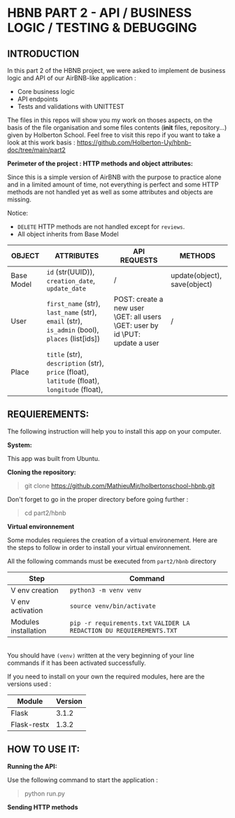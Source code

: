 # HBNB PART 2 - API / BUSINESS LOGIC / TESTING & DEBUGGING

## INTRODUCTION
In this part 2 of the HBNB project, we were asked to implement de business logic and API of our AirBNB-like application :
- Core business logic
- API endpoints
- Tests and validations with UNITTEST

The files in this repos will show you my work on thoses aspects, on the basis of the file organisation and some files contents (__init__ files, repository...) given by Holberton School.
Feel free to visit this repo if you want to take a look at this work basis : https://github.com/Holberton-Uy/hbnb-doc/tree/main/part2

**Perimeter of the project : HTTP methods and object attributes:**

Since this is a simple version of AirBNB with the purpose to practice alone and in a limited amount of time, not everything is perfect and some HTTP methods are not handled yet as well as some attributes and objects are missing.

Notice: 
-  `DELETE` HTTP methods are not handled except for `reviews`.
- All object inherits from Base Model


| OBJECT | ATTRIBUTES | API REQUESTS | METHODS | 
|--|--|--|--|
|Base Model | `id` (str(UUID)), `creation_date`, `update_date` | / | update(object), save(object)
|User | `first_name` (str), `last_name` (str), `email` (str), `is_admin` (bool), `places` (list[ids]) | POST: create a new user \GET: all users \GET: user by id \PUT: update a user | /
|Place | `title` (str), `description` (str), `price` (float), `latitude` (float), `longitude` (float), 

## REQUIEREMENTS: 

The following instruction will help you to install this app on your computer. 

**System:**

This app was built from Ubuntu. 

**Cloning the repository:**

> git clone https://github.com/MathieuMjr/holbertonschool-hbnb.git

Don't forget to go in the proper directory before going further :

> cd part2/hbnb

**Virtual environnement**

Some modules requieres the creation of a virtual environement. Here are the steps to follow in order to install your virtual environnement. 

All the following commands must be executed from `part2/hbnb` directory


|Step | Command
|--|--|
|V env creation | `python3 -m venv venv`
|V env activation | `source venv/bin/activate`
|Modules installation | `pip -r requirements.txt` `VALIDER LA REDACTION DU REQUIEREMENTS.TXT`

\
You should have `(venv)` written at the very beginning of your line commands if it has been activated successfully. 

If you need to install on your own the required modules, here are the versions used :

|Module |Version
|--|--|
| Flask | 3.1.2
| Flask-restx | 1.3.2

## HOW TO USE IT:

**Running the API:**

Use the following command to start the application :
> python run.py

**Sending HTTP methods**



